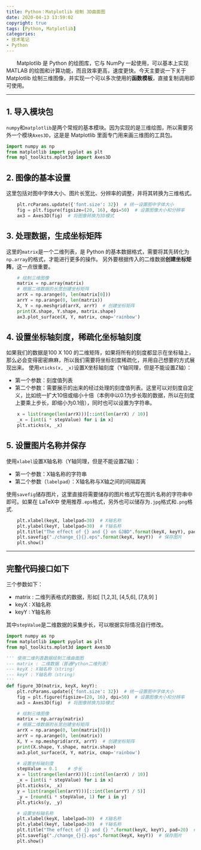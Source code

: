 ```yaml
---
title: Python：Matplotlib 绘制 3D曲面图
date: 2020-04-13 13:59:02
copyright: true
tags: [Python, Matplotlib]
categories:
- 技术笔记
- Python
---
```



&emsp;&emsp;Matplotlib 是 Python 的绘图库，它与 NumPy 一起使用，可以基本上实现 MATLAB 的绘图和计算功能，而且效率更高，速度更快。今天主要说一下关于 Matplotlib 绘制三维图像，并实现一个可以多次使用的**函数模板**，直接复制调用即可使用。

<!--more-->

----
## 1. 导入模块包
`numpy`和`matplotlib`是两个常规的基本模块。因为实现的是三维绘图，所以需要另外一个模块`Axes3D`，这是是 Matplotlib 里面专门用来画三维图的工具包。
```python
import numpy as np
from matplotlib import pyplot as plt
from mpl_toolkits.mplot3d import Axes3D
```

## 2. 图像的基本设置
这里包括对图中字体大小、图片长宽比、分辨率的调整，并将其转换为三维格式。
```python
	plt.rcParams.update({'font.size': 32})  # 统一设置图中字体大小
	fig = plt.figure(figsize=(20, 16), dpi=50)  # 设置图像大小和分辨率
	ax3 = Axes3D(fig)  # 将图像转换为3D模式
```

## 3. 处理数据，生成坐标矩阵
这里的`matrix`是一个二维列表，是 Python 的基本数据格式，需要将其先转化为`np.array`的格式，才能进行更多的操作。
另外要根据传入的二维数据**创建坐标矩阵**，这一点很重要。
```python
    # 绘制三维图像
    matrix = np.array(matrix)
    # 根据二维数据的长宽创建坐标矩阵
    arrX = np.arange(0, len(matrix[0]))
    arrY = np.arange(0, len(matrix))
    X, Y = np.meshgrid(arrX, arrY)  # 创建坐标矩阵
    print(X.shape, Y.shape, matrix.shape)
    ax3.plot_surface(X, Y, matrix, cmap='rainbow')
```

## 4. 设置坐标轴刻度，稀疏化坐标轴刻度
如果我们的数据是100 X 100 的二维矩阵，如果将所有的刻度都显示在坐标轴上，那么必会变得密密麻麻，所以我们需要将坐标刻度稀疏化，并用自己想要的方式展现出来。
使用`xticks(x, _x)`设置X坐标轴刻度（Y轴同理，但是不能设置Z轴）：
* 第一个参数：刻度值列表
* 第二个参数：需要展示的出来的经过处理的刻度值列表。这里可以对刻度自定义，比如统一扩大10倍或缩小十倍（本例中以0.1为步长取的数据，所以在刻度上要乘上步长，即缩小为0.1倍），同时也可以设置为字符串。
```python
    x = list(range(len(arrX)))[::int(len(arrX) / 10)]
    _x = [int(i * stepValue) for i in x]
    plt.xticks(x, _x)
```
## 5. 设置图片名称并保存
使用`xlabel`设置X轴名称（Y轴同理，但是不能设置Z轴）：
 * 第一个参数：X轴名称的字符串
 * 第二个参数（`labelpad`）：X轴名称与X轴之间的间隔距离

使用`savefig`储存图片，这里直接将需要储存的图片格式写在图片名称的字符串中即可。如果在 LaTeX中 使用推荐`.eps`格式，另外也可以储存为`.jpg`格式和`.png`格式.

```python
    plt.xlabel(keyX, labelpad=30)  # X轴名称
    plt.ylabel(keyY, labelpad=30)  # Y轴名称
    plt.title("The effect of {} and {} on GJBD".format(keyX, keyY), pad=20)  # 图形题目
    plt.savefig("./change_{}{}.eps".format(keyX, keyY))  # 保存图片
    plt.show()
```

-----
## 完整代码接口如下
三个参数如下：
* matrix : 二维列表格式的数据，形如[ [1,2,3], [4,5,6], [7,8,9] ]
* keyX : X轴名称
* keyY : Y轴名称

其中`stepValue`是二维数据的采集步长，可以根据实际情况自行修改。
```python
import numpy as np
from matplotlib import pyplot as plt
from mpl_toolkits.mplot3d import Axes3D

''' 使用二维列表数据绘制三维曲面图
--- matrix : 二维数据（普通Python二维列表）
--- keyX : X轴名称（string）
--- keyY : Y轴名称（string）
'''
def figure_3D(matrix, keyX, keyY):
    plt.rcParams.update({'font.size': 32})  # 统一设置图中字体大小
    fig = plt.figure(figsize=(20, 16), dpi=50)  # 设置图像大小和分辨率
    ax3 = Axes3D(fig)  # 将图像转换为3D模式

    # 绘制三维图像
    matrix = np.array(matrix)
    # 根据二维数据的长宽创建坐标矩阵
    arrX = np.arange(0, len(matrix[0]))
    arrY = np.arange(0, len(matrix))
    X, Y = np.meshgrid(arrX, arrY)  # 创建坐标矩阵
    print(X.shape, Y.shape, matrix.shape)
    ax3.plot_surface(X, Y, matrix, cmap='rainbow')

    # 设置坐标轴刻度
	stepValue = 0.1    # 步长
    x = list(range(len(arrX)))[::int(len(arrX) / 10)]
    _x = [int(i * stepValue) for i in x]
    plt.xticks(x, _x)
    y = list(range(len(arrY)))[::int(len(arrY) / 5)]
    _y = [round(i * stepValue, 1) for i in y]
    plt.yticks(y, _y)

    # 设置坐标轴名称
    plt.xlabel(keyX, labelpad=30)  # X轴名称
    plt.ylabel(keyY, labelpad=30)  # Y轴名称
    plt.title("The effect of {} and {} ".format(keyX, keyY), pad=20)  # 图形题目
    plt.savefig("./change_{}{}.eps".format(keyX, keyY))  # 保存图片
    plt.show()

```

<br/><br/><br/><br/>

